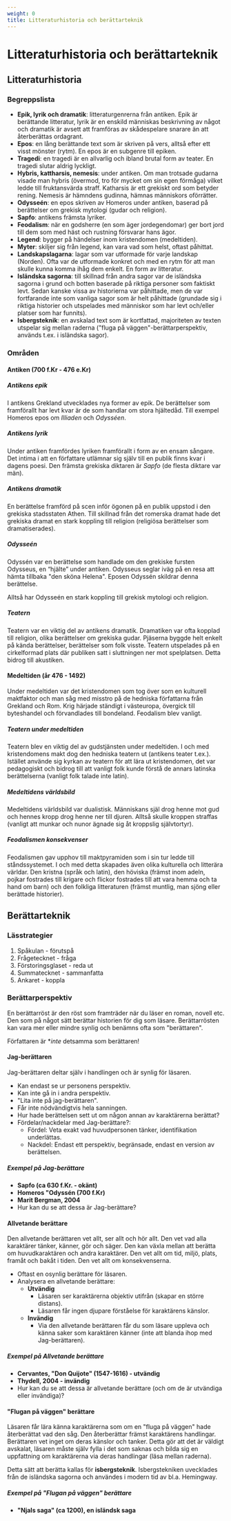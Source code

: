 ```yaml
---
weight: 0
title: Litteraturhistoria och berättarteknik
---
```


# **Litteraturhistoria och berättarteknik**

## **Litteraturhistoria**

### **Begreppslista**
* **Epik, lyrik och dramatik**: litteraturgenrerna från antiken. Epik är berättande litteratur, lyrik är en enskild människas beskrivning av något och dramatik är avsett att framföras av skådespelare snarare än att återberättas ordagrant.
* **Epos**: en lång berättande text som är skriven på vers, alltså efter ett visst mönster (rytm). En epos är en subgenre till epiken. 
* **Tragedi**: en tragedi är en allvarlig och ibland brutal form av teater. En tragedi slutar aldrig lyckligt.
* **Hybris, kattharsis, nemesis**: under antiken. Om man trotsade gudarna visade man hybris (övermod, tro för mycket om sin egen förmåga) vilket ledde till fruktansvärda straff. Katharsis är ett grekiskt ord som betyder rening. Nemesis är hämndens gudinna, hämnas människors oförrätter.
* **Odysseén**: en epos skriven av Homeros under antiken, baserad på berättelser om grekisk mytologi (gudar och religion).
* **Sapfo**: antikens främsta lyriker.
* **Feodalism**: när en godsherre (en som äger jordegendomar) ger bort jord till dem som med häst och rustning försvarar hans ägor.
* **Legend**: bygger på händelser inom kristendomen (medeltiden).
* **Myter**: skiljer sig från legend, kan vara vad som helst, oftast påhittat.
* **Landskapslagarna**: lagar som var utformade för varje landskap (Norden). Ofta var de utformade konkret och med en rytm för att man skulle kunna komma ihåg dem enkelt. En form av litteratur.
* **Isländska sagorna**: till skillnad från andra sagor var de isländska sagorna i grund och botten baserade på riktiga personer som faktiskt levt. Sedan kanske vissa av historierna var påhittade, men de var fortfarande inte som vanliga sagor som är helt påhittade (grundade sig i riktiga historier och utspelades med människor som har levt och/eller platser som har funnits).
* **Isbergsteknik**: en avskalad text som är kortfattad, majoriteten av texten utspelar sig mellan raderna ("fluga på väggen"-berättarperspektiv, används t.ex. i isländska sagor).

### **Områden**

#### **Antiken (700 f.Kr - 476 e.Kr)**

##### **Antikens epik**

I antikens Grekland utvecklades nya former av epik. De berättelser som framförallt har levt kvar är de som handlar om stora hjältedåd. Till exempel Homeros epos om _Illiaden_ och _Odysséen_.  

##### **Antikens lyrik**

Under antiken framfördes lyriken framförallt i form av en ensam sångare. Det intima i att en författare utlämnar sig själv till en publik finns kvar i dagens poesi. Den främsta grekiska diktaren är _Sapfo_ (de flesta diktare var män).

##### **Antikens dramatik**

En berättelse framförd på scen inför ögonen på en publik uppstod i den grekiska stadsstaten Athen. Till skillnad från det romerska dramat hade det grekiska dramat en stark koppling till religion (religiösa berättelser som dramatiserades).

##### **Odysseén**

Odyssén var en berättelse som handlade om den grekiske fursten Odysseus, en “hjälte” under antiken. Odysseus seglar iväg på en resa att hämta tillbaka "den sköna Helena". Eposen Odyssén skildrar denna berättelse.

Alltså har Odysseén en stark koppling till grekisk mytologi och religion.

##### **Teatern**

Teatern var en viktig del av antikens dramatik. Dramatiken var ofta kopplad till religion, olika berättelser om grekiska gudar. Pjäserna byggde helt enkelt på kända berättelser, berättelser som folk visste. Teatern utspelades på en cirkelformad plats där publiken satt i sluttningen ner mot spelplatsen. Detta bidrog till akustiken.

#### **Medeltiden (år 476 - 1492)**

Under medeltiden var det kristendomen som tog över som en kulturell maktfaktor och man såg med misstro på de hedniska författarna från Grekland och Rom. Krig härjade ständigt i västeuropa, övergick till byteshandel och förvandlades till bondeland. Feodalism blev vanligt.

##### **Teatern under medeltiden**

Teatern blev en viktig del av gudstjänsten under medeltiden. I och med kristendomens makt dog den hedniska teatern ut (antikens teater t.ex.). Istället använde sig kyrkan av teatern för att lära ut kristendomen, det var pedagogiskt och bidrog till att vanligt folk kunde förstå de annars latinska berättelserna (vanligt folk talade inte latin).

##### **Medeltidens världsbild**

Medeltidens världsbild var dualistisk. Människans själ drog henne mot gud och hennes kropp drog henne ner till djuren. Alltså skulle kroppen straffas (vanligt att munkar och nunor ägnade sig åt kroppslig självtortyr).

##### **Feodalismen konsekvenser**

Feodalismen gav upphov till maktpyramiden som i sin tur ledde till ståndssystemet. I och med detta skapades även olika kulturella och litterära världar. Den kristna (språk och latin), den höviska (främst inom adeln, pojkar fostrades till krigare och flickor fostrades till att vara hemma och ta hand om barn) och den folkliga litteraturen (främst muntlig, man sjöng eller berättade historier).

## **Berättarteknik**

### **Lässtrategier**

1. Spåkulan - förutspå
2. Frågetecknet - fråga
3. Förstoringsglaset - reda ut
4. Summatecknet - sammanfatta
5. Ankaret - koppla

### **Berättarperspektiv**

En berättarröst är den röst som framträder när du läser en roman, novell etc. Den som på något sätt berättar historien för dig som läsare. Berättarrösten kan vara mer eller mindre synlig och benämns ofta som "berättaren".

Författaren är **inte* detsamma som berättaren!

#### **Jag-berättaren**

Jag-berättaren deltar själv i handlingen och är synlig för läsaren.

* Kan endast se ur personens perspektiv.
* Kan inte gå in i andra perspektiv.
* "Lita inte på jag-berättaren".
* Får inte nödvändigtvis hela sanningen.
* Hur hade berättelsen sett ut om någon annan av karaktärerna berättat?
* Fördelar/nackdelar med Jag-berättare?:
    * Fördel: Veta exakt vad huvudpersonen tänker, identifikation underlättas.
    * Nackdel: Endast ett perspektiv, begränsade, endast en version av berättelsen.

##### **Exempel på Jag-berättare**

* **Sapfo (ca 630 f.Kr. - okänt)**
* **Homeros "Odyssén (700 f.Kr)**
* **Marit Bergman, 2004**
* Hur kan du se att dessa är Jag-berättare?

#### **Allvetande berättare**

Den allvetande berättaren vet allt, ser allt och hör allt. Den vet vad alla karaktärer tänker, känner, gör och säger. Den kan växla mellan att berätta om huvudkaraktären och andra karaktärer. Den vet allt om tid, miljö, plats, framåt och bakåt i tiden. Den vet allt om konsekvenserna.

* Oftast en osynlig berättare för läsaren.
* Analysera en allvetande berättare:
    * **Utvändig**
        * Läsaren ser karaktärerna objektiv utifrån (skapar en större distans).
        * Läsaren får ingen djupare förståelse för karaktärens känslor.
    * **Invändig**
        * Via den allvetande berättaren får du som läsare uppleva och känna saker som karaktären känner (inte att blanda ihop med Jag-berättaren).

##### **Exempel på Allvetande berättare**

* **Cervantes, "Don Quijote" (1547-1616) - utvändig**
* **Thydell, 2004 - invändig**
* Hur kan du se att dessa är allvetande berättare (och om de är utvändiga eller invändiga)?

#### **"Flugan på väggen" berättare**

Läsaren får lära känna karaktärerna som om en "fluga på väggen" hade återberättat vad den såg. Den återberättar främst karaktärens handlingar. Berättaren vet inget om deras känslor och tanker. Detta gör att det är väldigt avskalat, läsaren måste själv fylla i det som saknas och bilda sig en uppfattning om karaktärerna via deras handlingar (läsa mellan raderna).

Detta sätt att berätta kallas för **isbergsteknik**. Isbergstekniken uvecklades från de isländska sagorna och användes i modern tid av bl.a. Hemingway.

##### **Exempel på "Flugan på väggen" berättare**

* **"Njals saga" (ca 1200), en isländsk saga**
